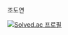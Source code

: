 조도연

[![Solved.ac
프로필](http://mazassumnida.wtf/api/generate_badge?boj=jdy0210)](https://solved.ac/jdy0210)
